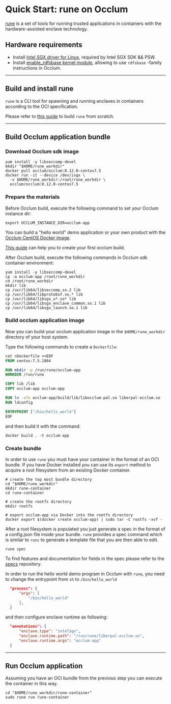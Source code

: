 # Quick Start: rune on Occlum

[rune](https://github.com/alibaba/inclavare-containers) is a set of tools for running trusted applications in containers with the hardware-assisted enclave technology.

## Hardware requirements
- Install [Intel SGX driver for Linux](https://github.com/intel/linux-sgx-driver#build-and-install-the-intelr-sgx-driver), required by Intel SGX SDK && PSW.
- Install [enable_rdfsbase kernel module](https://github.com/occlum/enable_rdfsbase#how-to-build), allowing to use `rdfsbase` -family instructions in Occlum.

---

## Build and install rune
`rune` is a CLI tool for spawning and running enclaves in containers according to the OCI specification.

Please refer to [this guide](https://github.com/alibaba/inclavare-containers#rune) to build `rune` from scratch.

---

## Build Occlum application bundle
### Download Occlum sdk image
``` shell
yum install -y libseccomp-devel
mkdir "$HOME/rune_workdir"
docker pull occlum/occlum:0.12.0-centos7.5
docker run -it --device /dev/isgx \
  -v $HOME/rune_workdir:/root/rune_workdir \
  occlum/occlum:0.12.0-centos7.5
```

### Prepare the materials
Before Occlum build, execute the following command to set your Occlum instance dir:
``` shell
export OCCLUM_INSTANCE_DIR=occlum-app
```
You can build a "hello world" demo application or your own product with the [Occlum CentOS Docker image](https://hub.docker.com/r/occlum/occlum/tags).

[This guide](https://github.com/occlum/occlum#hello-occlum) can help you to create your first occlum build.

After Occlum build, execute the following commands in Occlum sdk container environment:

``` shell
yum install -y libseccomp-devel
cp -a occlum-app /root/rune_workdir
cd /root/rune_workdir
mkdir lib
cp /usr/lib64/libseccomp.so.2 lib
cp /usr/lib64/libprotobuf.so.* lib
cp /usr/lib64/libsgx_u*.so* lib
cp /usr/lib64/libsgx_enclave_common.so.1 lib
cp /usr/lib64/libsgx_launch.so.1 lib
```

### Build occlum application image
Now you can build your occlum application image in the `$HOME/rune_workdir` directory of your host system.

Type the following commands to create a `Dockerfile`:
``` Dockerfile
cat >Dockerfile <<EOF
FROM centos:7.5.1804

RUN mkdir -p /run/rune/occlum-app
WORKDIR /run/rune

COPY lib /lib
COPY occlum-app occlum-app

RUN ln -sfn occlum-app/build/lib/libocclum-pal.so liberpal-occlum.so
RUN ldconfig

ENTRYPOINT ["/bin/hello_world"]
EOF
```

and then build it with the command:
```shell
docker build . -t occlum-app
```

### Create bundle
In order to use `rune` you must have your container in the format of an OCI bundle. If you have Docker installed you can use its `export` method to acquire a root filesystem from an existing Docker container.

``` shell
# create the top most bundle directory
cd "$HOME/rune_workdir"
mkdir rune-container
cd rune-container

# create the rootfs directory
mkdir rootfs

# export occlum-app via Docker into the rootfs directory
docker export $(docker create occlum-app) | sudo tar -C rootfs -xvf -
```

After a root filesystem is populated you just generate a spec in the format of a config.json file inside your bundle. `rune` provides a spec command which is similar to `runc` to generate a template file that you are then able to edit.

``` shell
rune spec
```

To find features and documentation for fields in the spec please refer to the [specs](https://github.com/opencontainers/runtime-spec) repository.

In order to run the hello world demo program in Occlum with `rune`, you need to change the entrypoint from `sh` to `/bin/hello_world`
``` json
  "process": {
      "args": [
          "/bin/hello_world"
      ],
  }
```

and then configure enclave runtime as following:
``` json
  "annotations": {
      "enclave.type": "intelSgx",
      "enclave.runtime.path": "/run/rune/liberpal-occlum.so",
      "enclave.runtime.args": "occlum-app"
  }
```

---

## Run Occlum application
Assuming you have an OCI bundle from the previous step you can execute the container in this way.

``` shell
cd "$HOME/rune_workdir/rune-container"
sudo rune run rune-container
```
